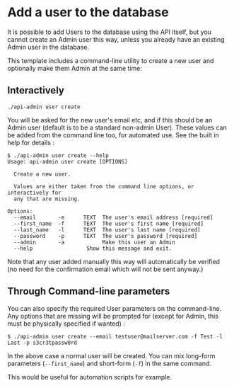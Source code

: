 # Add a user to the database

It is possible to add Users to the database using the API itself, but you cannot
create an Admin user this way, unless you already have an existing Admin user in
the database.

This template includes a command-line utility to create a new user and
optionally make them Admin at the same time:

## Interactively

```console
./api-admin user create
```

You will be asked for the new user's email etc, and if this should be an
Admin user (default is to be a standard non-admin User). These values can be
added from the command line too, for automated use. See the built in help for
details :

```console
$ ./api-admin user create --help
Usage: api-admin user create [OPTIONS]

  Create a new user.

  Values are either taken from the command line options, or interactively for
  any that are missing.

Options:
  --email       -e      TEXT  The user's email address [required]
  --first_name  -f      TEXT  The user's first name [required]
  --last_name   -l      TEXT  The user's last name [required]
  --password    -p      TEXT  The user's password [required]
  --admin       -a            Make this user an Admin
  --help                 Show this message and exit.
```

Note that any user added manually this way will automatically be verified (no
need for the confirmation email which will not be sent anyway.)

## Through Command-line parameters

You can also specify the required User parameters on the command-line. Any
options that are missing will be prompted for (except for Admin, this must be
physically specified if wanted) :

```console
$ ./api-admin user create --email testuser@mailserver.com -f Test -l Last -p s3cr3tpassw0rd
```

In the above case a normal user will be created. You can mix long-form
parameters (`--first_name`) and short-form (`-f`) in the same command.

This would be useful for automation scripts for example.
